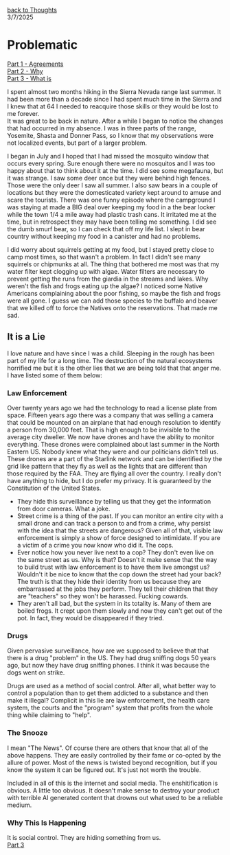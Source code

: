 [back to Thoughts](https://github.com/Marking-Time/Thoughts/tree/main)  
3/7/2025  
# Problematic
[Part 1 - Agreements](https://github.com/Marking-Time/Thoughts/blob/main/Agreements.md)   
[Part 2 - Why](https://github.com/Marking-Time/Thoughts/blob/main/why.md)   
[Part 3 - What is](https://github.com/Marking-Time/Thoughts/blob/main/what_is.md)   

I spent almost two months hiking in the Sierra Nevada range last summer.  It had been more than a decade since I had spent much time in the Sierra and I knew that at 64 I needed to reacquire those skills or they would be lost to me forever.  
It was great to be back in nature. After a while I began to notice the changes that had occurred in my absence.  I was in three parts of the range, Yosemite, Shasta and Donner Pass, so I know that my observations were not localized events, but part of a larger problem.   

I began in July and I hoped that I had missed the mosquito window that occurs every spring.  Sure enough there were no mosquitos and I was too happy about that to think about it at the time.  I did see some megafauna, but it was strange. I saw some deer once but they were behind high fences.  Those were the only deer I saw all summer.  I also saw bears in a couple of locations but they were the domesticated variety kept around to amuse and scare the tourists. There was one funny episode where the campground I was staying at made a BIG deal over keeping my food in a the bear locker while the town 1/4 a mile away had plastic trash cans.  It irritated me at the time, but in retrospect they may have been telling me something. I did see the dumb smurf bear, so I can check that off my life list.  I slept in bear country without keeping my food in a canister and had no problems. 

I did worry about squirrels getting at my food, but I stayed pretty close to camp most times, so that wasn't a problem. In fact I didn't see many squirrels or chipmunks at all. The thing that bothered me most was that my water filter kept clogging up with algae. Water filters are necessary to prevent getting the runs from  the giardia in the streams and lakes.  Why weren't the fish and frogs eating up the algae? I noticed some Native Americans complaining about the poor fishing, so maybe the fish and frogs were all gone. I guess we can add those species to the buffalo and beaver that we killed off to force the Natives onto the reservations. That made me sad.

## It is a Lie

I love nature and have since I was a child. Sleeping in the rough has been part of my life for a long time. The destruction of the natural ecosystems horrified me but it is the other lies that we are being told that that anger me. I have listed some of them below:
  
### Law Enforcement
Over twenty years ago we had the technology to read a license plate from space.  Fifteen years ago there was a company that was selling a camera that could be mounted on an airplane that had enough resolution to identify a person from 30,000 feet.  That is high enough to be invisible to the average city dweller. We now have drones and have the ability to monitor everything. These drones were complained about last summer in the North Eastern US. Nobody knew what they were and our politicians didn't tell us. These drones are a part of the Starlink network and can be identified by the grid like pattern that they fly as well as the lights that are different than those required by the FAA. They are flying all over the country. I really don't have anything to hide, but I do prefer my privacy. It is guaranteed by the Constitution of the United States.
- They hide this surveillance by telling us that they get the information from door cameras. What a joke. 
- Street crime is a thing of the past. If you can monitor an entire city with a small drone and can track a person to and from a crime, why persist with the idea that the streets are dangerous? Given all of that, visible law enforcement is simply a show of force designed to intimidate. If you are a victim of a crime you now know who did it. The cops.
- Ever notice how you never live next to a cop? They don't even live on the same street as us. Why is that? Doesn't it make sense that the way to build trust with law enforcement is to have them live amongst us? Wouldn't it be nice to know that the cop down the street had your back? The truth is that they hide their identity from us because they are embarrassed at the jobs they perform. They tell their children that they are "teachers" so they won't be harassed. Fucking cowards.
- They aren't all bad, but the system in its totality is. Many of them are boiled frogs. It crept upon them slowly and now they can't get out of the pot. In fact, they would be disappeared if they tried. 

### Drugs
Given pervasive surveillance, how are we supposed to believe that that there is a drug "problem" in the US. They had drug sniffing dogs 50 years ago, but now they have drug sniffing phones.  I think it was because the dogs went on strike.  

Drugs are used as a method of social control.  After all, what better way to control a population than to get them addicted to a substance and then make it illegal? Complicit in this lie are law enforcement, the health care system, the courts and the "program" system that profits from the whole thing while claiming to "help".

### The Snooze
I mean "The News". Of course there are others that know that all of the above happens.  They are easily controlled by their fame or co-opted by the allure of power. Most of the news is twisted beyond recognition, but if you know the system it can be figured out. It's just not worth the trouble.  

Included in all of this is the internet and social media.  The enshitification is obvious. A little too obvious. It doesn't make sense to destroy your product with terrible AI generated content that drowns out what used to be a reliable medium. 

### Why This Is Happening 
It is social control. They are hiding something from us.  
[Part 3](https://github.com/Marking-Time/Thoughts/blob/main/what_is.md)
